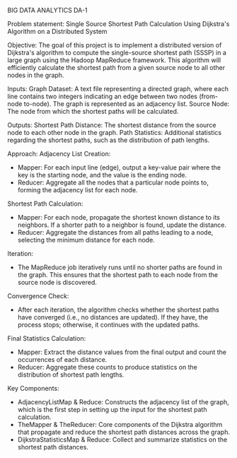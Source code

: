 BIG DATA ANALYTICS DA-1



Problem statement:
Single Source Shortest Path Calculation Using Dijkstra's Algorithm on a Distributed System

Objective:
The goal of this project is to implement a distributed version of Dijkstra's algorithm to compute the single-source shortest path (SSSP) in a large graph using the Hadoop MapReduce framework. This algorithm will efficiently calculate the shortest path from a given source node to all other nodes in the graph.

Inputs:
Graph Dataset: A text file representing a directed graph, where each line contains two integers indicating an edge between two nodes (from-node to-node). The graph is represented as an adjacency list.
Source Node: The node from which the shortest paths will be calculated.

Outputs:
Shortest Path Distance: The shortest distance from the source node to each other node in the graph.
Path Statistics: Additional statistics regarding the shortest paths, such as the distribution of path lengths.

Approach:
Adjacency List Creation:
   - Mapper: For each input line (edge), output a key-value pair where the key is the starting node, and the value is the ending node.
   - Reducer: Aggregate all the nodes that a particular node points to, forming the adjacency list for each node.

Shortest Path Calculation:
   - Mapper: For each node, propagate the shortest known distance to its neighbors. If a shorter path to a neighbor is found, update the distance.
   - Reducer: Aggregate the distances from all paths leading to a node, selecting the minimum distance for each node.

Iteration:
   - The MapReduce job iteratively runs until no shorter paths are found in the graph. This ensures that the shortest path to each node from the source node is discovered.

Convergence Check:
   - After each iteration, the algorithm checks whether the shortest paths have converged (i.e., no distances are updated). If they have, the process stops; otherwise, it continues with the updated paths.

Final Statistics Calculation:
   - Mapper: Extract the distance values from the final output and count the occurrences of each distance.
   - Reducer: Aggregate these counts to produce statistics on the distribution of shortest path lengths.

Key Components:
- AdjacencyListMap & Reduce: Constructs the adjacency list of the graph, which is the first step in setting up the input for the shortest path calculation.
- TheMapper & TheReducer: Core components of the Dijkstra algorithm that propagate and reduce the shortest path distances across the graph.
- DijkstraStatisticsMap & Reduce: Collect and summarize statistics on the shortest path distances.

